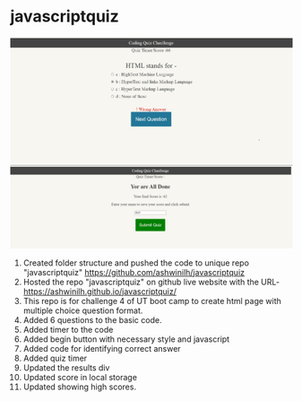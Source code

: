 # javascriptquiz
![screen-shot-challenge4](./assets/images/Screenshotquiz-image-1.jpg)
![screen-shot-challenge4](./assets/images/Screenshotquiz-image-2.jpg)
1. Created folder structure and pushed the code to unique repo "javascriptquiz"  https://github.com/ashwinilh/javascriptquiz
2. Hosted the repo "javascriptquiz" on github live website with the URL-  https://ashwinilh.github.io/javascriptquiz/
3. This repo is for challenge 4 of UT boot camp to create html page with multiple choice question format.
4. Added 6 questions to the basic code.
5. Added timer to the code
6. Added begin button with necessary style and javascript
7. Added code for identifying correct answer
8. Added quiz timer
9. Updated the results div
10. Updated score in local storage
11. Updated showing high scores.

